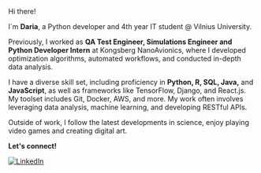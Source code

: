 Hi there! 

I`m **Daria**, a Python developer and 4th year IT student @ Vilnius University. 

Previously, I worked as **QA Test Engineer, Simulations Engineer and Python Developer Intern** at Kongsberg NanoAvionics, where I developed optimization algorithms, automated workflows, and conducted in-depth data analysis.

I have a diverse skill set, including proficiency in **Python, R, SQL, Java,** and **JavaScript**, as well as frameworks like TensorFlow, Django, and React.js. My toolset includes Git, Docker, AWS, and more. My work often involves leveraging data analysis, machine learning, and developing RESTful APIs.

Outside of work, I follow the latest developments in science, enjoy playing video games and creating digital art.

**Let's connect!**

[![LinkedIn](https://drive.google.com/file/d/1ohNfasaPLnk4W4C1cOGFHy1gr9xFO0hK/view?usp=sharing)](https://www.linkedin.com/in/daria-tovstohan-1b244923b/) 
